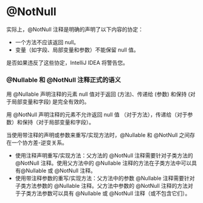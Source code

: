 # @NotNull

实际上，@NotNull 注释是明确的声明了以下内容的协定：

* 一个方法不应该返回 null。
* 变量（如字段、局部变量和参数）不能保留 null 值。

是否如果违反了这些协定，IntelliJ IDEA 将警告您。



### @Nullable 和 @NotNull 注释正式的语义

用 @Nullable 声明注释的元素 null 值对于返回 \(方法\)、传递给 \(参数\) 和保持 \(对于局部变量和字段\) 是完全有效的。   


用 @NotNull 声明注释的元素不允许返回 null 值 （对于方法），传递给（对于参数）和保持（对于局部变量和字段）。

当使用带注释的声明或参数来重写/实现方法时，@Nullable 和 @NotNull 之间存在一个协方差-逆变关系。

* 使用注释声明重写/实现方法：父方法的 @NotNull 注释需要针对子类方法的 @NotNull 注释。使用父方法中的 @Nullable 注释的方法在子类方法中可以具有@Nullable 或 @NotNull 注释。
* 使用带注释参数的重写/实现方法：父方法中的参数 @Nullable 注释需要针对子类方法参数的 @Nullable 注释。父方法中参数的 @NotNull 注释的方法对于子类方法参数可以具有 @Nullable 或 @NotNull 注释（或不包含它们）。

